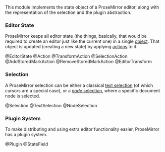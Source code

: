 This module implements the state object of a ProseMirror editor, along
with the representation of the selection and the plugin abstraction.

### Editor State

ProseMirror keeps all editor state (the things, basically, that would
be required to create an editor just like the current one) in a single
[object](#state.EditorState). That object is updated (creating a new
state) by applying [actions](#state.Action) to it.

@EditorState
@Action
@TransformAction
@SelectionAction
@AddStoredMarkAction
@RemoveStoredMarkAction
@EditorTransform

### Selection

A ProseMirror selection can be either a classical
[text selection](#state.TextSelection) (of which cursors are a special
case), or a [_node_ selection](#state.NodeSelection), where a specific
document node is selected.

@Selection
@TextSelection
@NodeSelection

### Plugin System

To make distributing and using extra editor functionality easier,
ProseMirror has a plugin system.

@Plugin
@StateField
